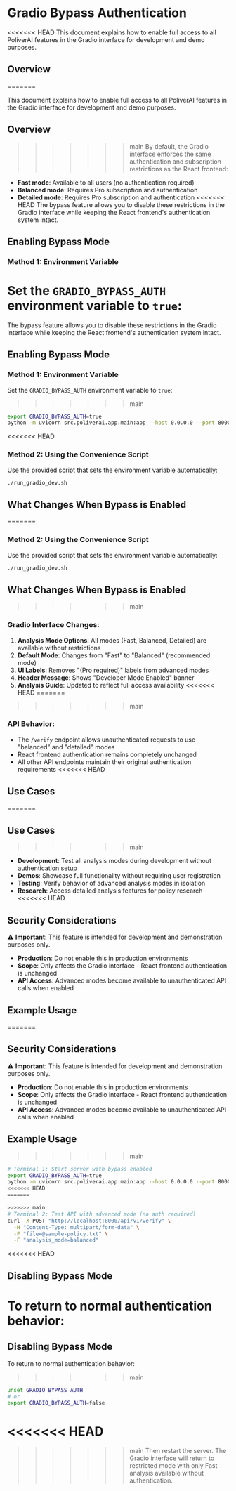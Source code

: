 # Gradio Bypass Authentication
<<<<<<< HEAD
This document explains how to enable full access to all PoliverAI features in the Gradio interface for development and demo purposes.
## Overview
=======

This document explains how to enable full access to all PoliverAI features in the Gradio interface for development and demo purposes.

## Overview

>>>>>>> main
By default, the Gradio interface enforces the same authentication and subscription restrictions as the React frontend:
- **Fast mode**: Available to all users (no authentication required)
- **Balanced mode**: Requires Pro subscription and authentication
- **Detailed mode**: Requires Pro subscription and authentication
<<<<<<< HEAD
The bypass feature allows you to disable these restrictions in the Gradio interface while keeping the React frontend's authentication system intact.
## Enabling Bypass Mode
### Method 1: Environment Variable
Set the `GRADIO_BYPASS_AUTH` environment variable to `true`:
=======

The bypass feature allows you to disable these restrictions in the Gradio interface while keeping the React frontend's authentication system intact.

## Enabling Bypass Mode

### Method 1: Environment Variable

Set the `GRADIO_BYPASS_AUTH` environment variable to `true`:

>>>>>>> main
```bash
export GRADIO_BYPASS_AUTH=true
python -m uvicorn src.poliverai.app.main:app --host 0.0.0.0 --port 8000 --reload
```
<<<<<<< HEAD
### Method 2: Using the Convenience Script
Use the provided script that sets the environment variable automatically:
```bash
./run_gradio_dev.sh
```
## What Changes When Bypass is Enabled
=======

### Method 2: Using the Convenience Script

Use the provided script that sets the environment variable automatically:

```bash
./run_gradio_dev.sh
```

## What Changes When Bypass is Enabled

>>>>>>> main
### Gradio Interface Changes:
1. **Analysis Mode Options**: All modes (Fast, Balanced, Detailed) are available without restrictions
2. **Default Mode**: Changes from "Fast" to "Balanced" (recommended mode)
3. **UI Labels**: Removes "(Pro required)" labels from advanced modes
4. **Header Message**: Shows "Developer Mode Enabled" banner
5. **Analysis Guide**: Updated to reflect full access availability
<<<<<<< HEAD
=======

>>>>>>> main
### API Behavior:
- The `/verify` endpoint allows unauthenticated requests to use "balanced" and "detailed" modes
- React frontend authentication remains completely unchanged
- All other API endpoints maintain their original authentication requirements
<<<<<<< HEAD
## Use Cases
=======

## Use Cases

>>>>>>> main
- **Development**: Test all analysis modes during development without authentication setup
- **Demos**: Showcase full functionality without requiring user registration
- **Testing**: Verify behavior of advanced analysis modes in isolation
- **Research**: Access detailed analysis features for policy research
<<<<<<< HEAD
## Security Considerations
⚠️ **Important**: This feature is intended for development and demonstration purposes only.
- **Production**: Do not enable this in production environments
- **Scope**: Only affects the Gradio interface - React frontend authentication is unchanged
- **API Access**: Advanced modes become available to unauthenticated API calls when enabled
## Example Usage
=======

## Security Considerations

⚠️ **Important**: This feature is intended for development and demonstration purposes only.

- **Production**: Do not enable this in production environments
- **Scope**: Only affects the Gradio interface - React frontend authentication is unchanged
- **API Access**: Advanced modes become available to unauthenticated API calls when enabled

## Example Usage

>>>>>>> main
```bash
# Terminal 1: Start server with bypass enabled
export GRADIO_BYPASS_AUTH=true
python -m uvicorn src.poliverai.app.main:app --host 0.0.0.0 --port 8000 --reload
<<<<<<< HEAD
=======

>>>>>>> main
# Terminal 2: Test API with advanced mode (no auth required)
curl -X POST "http://localhost:8000/api/v1/verify" \
  -H "Content-Type: multipart/form-data" \
  -F "file=@sample-policy.txt" \
  -F "analysis_mode=balanced"
```
<<<<<<< HEAD
## Disabling Bypass Mode
To return to normal authentication behavior:
=======

## Disabling Bypass Mode

To return to normal authentication behavior:

>>>>>>> main
```bash
unset GRADIO_BYPASS_AUTH
# or
export GRADIO_BYPASS_AUTH=false
```
<<<<<<< HEAD
=======

>>>>>>> main
Then restart the server. The Gradio interface will return to restricted mode with only Fast analysis available without authentication.

